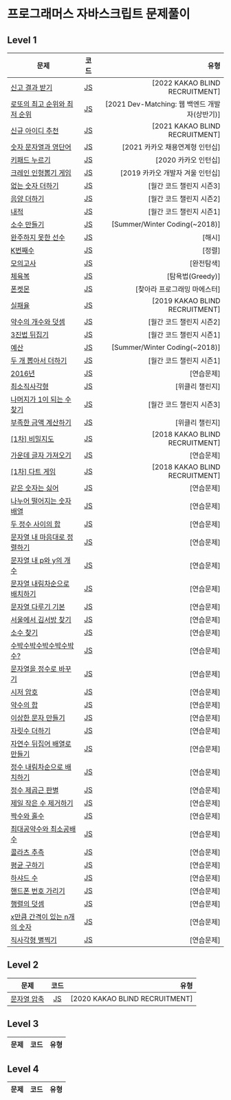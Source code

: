 # 프로그래머스 자바스크립트 문제풀이  

## Level 1  

| 문제 | 코드 | 유형 |  
| ------------- |:-------------:| ---------------------------:|  
| [신고 결과 받기](https://programmers.co.kr/learn/courses/30/lessons/92334) | [JS](lv1/92334.js) | [2022 KAKAO BLIND RECRUITMENT] | |  
| [로또의 최고 순위와 최저 순위](https://programmers.co.kr/learn/courses/30/lessons/77484) | [JS](lv1/77484.js) | [2021 Dev-Matching: 웹 백엔드 개발자(상반기)] | |  
| [신규 아이디 추천](https://programmers.co.kr/learn/courses/30/lessons/72410) | [JS](lv1/72410.js) | [2021 KAKAO BLIND RECRUITMENT] | |  
| [숫자 문자열과 영단어](https://programmers.co.kr/learn/courses/30/lessons/81301) | [JS](lv1/81301.js) | [2021 카카오 채용연계형 인턴십] | |  
| [키패드 누르기](https://programmers.co.kr/learn/courses/30/lessons/67256) | [JS](lv1/67256.js) | [2020 카카오 인턴십] | |  
| [크레인 인형뽑기 게임](https://programmers.co.kr/learn/courses/30/lessons/64061) | [JS](lv1/64061.js) | [2019 카카오 개발자 겨울 인턴십] | |  
| [없는 숫자 더하기](https://programmers.co.kr/learn/courses/30/lessons/86051) | [JS](lv1/86051.js) | [월간 코드 챌린지 시즌3] | |  
| [음양 더하기](https://programmers.co.kr/learn/courses/30/lessons/76501) | [JS](lv1/76501.js) | [월간 코드 챌린지 시즌2] | |  
| [내적](https://programmers.co.kr/learn/courses/30/lessons/70128) | [JS](lv1/70128.js) | [월간 코드 챌린지 시즌1] | |  
| [소수 만들기](https://programmers.co.kr/learn/courses/30/lessons/12977) | [JS](lv1/12977.js) | [Summer/Winter Coding(~2018)] | |  
| [완주하지 못한 선수](https://programmers.co.kr/learn/courses/30/lessons/42576) | [JS](lv1/42576.js) | [해시] | |  
| [K번째수](https://programmers.co.kr/learn/courses/30/lessons/42748) | [JS](lv1/42748.js) | [정렬] | |  
| [모의고사](https://programmers.co.kr/learn/courses/30/lessons/42840) | [JS](lv1/42840.js) | [완전탐색] | |  
| [체육복](https://programmers.co.kr/learn/courses/30/lessons/42862) | [JS](lv1/42862.js) | [탐욕법(Greedy)] | |  
| [폰켓몬](https://programmers.co.kr/learn/courses/30/lessons/1845) | [JS](lv1/1845.js) | [찾아라 프로그래밍 마에스터] | |  
| [실패율](https://programmers.co.kr/learn/courses/30/lessons/42889) | [JS](lv1/42889.js) | [2019 KAKAO BLIND RECRUITMENT] | |  
| [약수의 개수와 덧셈](https://programmers.co.kr/learn/courses/30/lessons/77884) | [JS](lv1/77884.js) | [월간 코드 챌린지 시즌2] | |  
| [3진법 뒤집기](https://programmers.co.kr/learn/courses/30/lessons/68935) | [JS](lv1/68935.js) | [월간 코드 챌린지 시즌1] | |  
| [예산](https://programmers.co.kr/learn/courses/30/lessons/12982) | [JS](lv1/12982.js) | [Summer/Winter Coding(~2018)] | |  
| [두 개 뽑아서 더하기](https://programmers.co.kr/learn/courses/30/lessons/68644) | [JS](lv1/68644.js) | [월간 코드 챌린지 시즌1] | |  
| [2016년](https://programmers.co.kr/learn/courses/30/lessons/12901) | [JS](lv1/12901.js) | [연습문제] | |  
| [최소직사각형](https://programmers.co.kr/learn/courses/30/lessons/86491) | [JS](lv1/86491.js) | [위클리 챌린지] | |  
| [나머지가 1이 되는 수 찾기](https://programmers.co.kr/learn/courses/30/lessons/87389) | [JS](lv1/87389.js) | [월간 코드 챌린지 시즌3] | |  
| [부족한 금액 계산하기](https://programmers.co.kr/learn/courses/30/lessons/82612) | [JS](lv1/82612.js) | [위클리 챌린지] | |  
| [[1차] 비밀지도](https://programmers.co.kr/learn/courses/30/lessons/17681) | [JS](lv1/17681.js) | [2018 KAKAO BLIND RECRUITMENT] | |  
| [가운데 글자 가져오기](https://programmers.co.kr/learn/courses/30/lessons/12903) | [JS](lv1/12903.js) | [연습문제] | |  
| [[1차] 다트 게임](https://programmers.co.kr/learn/courses/30/lessons/17682) | [JS](lv1/17682.js) | [2018 KAKAO BLIND RECRUITMENT] | |  
| [같은 숫자는 싫어](https://programmers.co.kr/learn/courses/30/lessons/12906) | [JS](lv1/12906.js) | [연습문제] | |  
| [나누어 떨어지는 숫자 배열](https://programmers.co.kr/learn/courses/30/lessons/12910) | [JS](lv1/12910.js) | [연습문제] | |  
| [두 정수 사이의 합](https://programmers.co.kr/learn/courses/30/lessons/12912) | [JS](lv1/12912.js) | [연습문제] | |  
| [문자열 내 마음대로 정렬하기](https://programmers.co.kr/learn/courses/30/lessons/12915) | [JS](lv1/12915.js) | [연습문제] | |  
| [문자열 내 p와 y의 개수](https://programmers.co.kr/learn/courses/30/lessons/12916) | [JS](lv1/12916.js) | [연습문제] | |  
| [문자열 내림차순으로 배치하기](https://programmers.co.kr/learn/courses/30/lessons/12917) | [JS](lv1/12917.js) | [연습문제] | |  
| [문자열 다루기 기본](https://programmers.co.kr/learn/courses/30/lessons/12918) | [JS](lv1/12918.js) | [연습문제] | |  
| [서울에서 김서방 찾기](https://programmers.co.kr/learn/courses/30/lessons/12919) | [JS](lv1/12919.js) | [연습문제] | |  
| [소수 찾기](https://programmers.co.kr/learn/courses/30/lessons/12921) | [JS](lv1/12921.js) | [연습문제] | |  
| [수박수박수박수박수박수?](https://programmers.co.kr/learn/courses/30/lessons/12922) | [JS](lv1/12922.js) | [연습문제] | |  
| [문자열을 정수로 바꾸기](https://programmers.co.kr/learn/courses/30/lessons/12925) | [JS](lv1/12925.js) | [연습문제] | |  
| [시저 암호](https://programmers.co.kr/learn/courses/30/lessons/12926) | [JS](lv1/12926.js) | [연습문제] | |  
| [약수의 합](https://programmers.co.kr/learn/courses/30/lessons/12928) | [JS](lv1/12928.js) | [연습문제] | |  
| [이상한 문자 만들기](https://programmers.co.kr/learn/courses/30/lessons/12930) | [JS](lv1/12930.js) | [연습문제] | |  
| [자릿수 더하기](https://programmers.co.kr/learn/courses/30/lessons/12931) | [JS](lv1/12931.js) | [연습문제] | |  
| [자연수 뒤집어 배열로 만들기](https://programmers.co.kr/learn/courses/30/lessons/12932) | [JS](lv1/12932.js) | [연습문제] | |  
| [정수 내림차순으로 배치하기](https://programmers.co.kr/learn/courses/30/lessons/12933) | [JS](lv1/12933.js) | [연습문제] | |  
| [정수 제곱근 판별](https://programmers.co.kr/learn/courses/30/lessons/12934) | [JS](lv1/12934.js) | [연습문제] | |  
| [제일 작은 수 제거하기](https://programmers.co.kr/learn/courses/30/lessons/12935) | [JS](lv1/12935.js) | [연습문제] | |  
| [짝수와 홀수](https://programmers.co.kr/learn/courses/30/lessons/12937) | [JS](lv1/12937.js) | [연습문제] | |  
| [최대공약수와 최소공배수](https://programmers.co.kr/learn/courses/30/lessons/12940) | [JS](lv1/12940.js) | [연습문제] | |  
| [콜라츠 추측](https://programmers.co.kr/learn/courses/30/lessons/12943) | [JS](lv1/12943.js) | [연습문제] | |  
| [평균 구하기](https://programmers.co.kr/learn/courses/30/lessons/12944) | [JS](lv1/12944.js) | [연습문제] | |  
| [하샤드 수](https://programmers.co.kr/learn/courses/30/lessons/12947) | [JS](lv1/12947.js) | [연습문제] | |  
| [핸드폰 번호 가리기](https://programmers.co.kr/learn/courses/30/lessons/12948) | [JS](lv1/12948.js) | [연습문제] | |  
| [행렬의 덧셈](https://programmers.co.kr/learn/courses/30/lessons/12950) | [JS](lv1/12950.js) | [연습문제] | |  
| [x만큼 간격이 있는 n개의 숫자](https://programmers.co.kr/learn/courses/30/lessons/12954) | [JS](lv1/12954.js) | [연습문제] | |  
| [직사각형 별찍기](https://programmers.co.kr/learn/courses/30/lessons/12969) | [JS](lv1/12969.js) | [연습문제] | |  

## Level 2  

| 문제 | 코드 | 유형 |  
| ------------- |:-------------:| ---------------------------:|  
| [문자열 압축](https://programmers.co.kr/learn/courses/30/lessons/60057) | [JS](lv2/60057.js) | [2020 KAKAO BLIND RECRUITMENT] | |  

## Level 3  

| 문제 | 코드 | 유형 |  
| ---- | :--: | ---: |  

## Level 4  

| 문제 | 코드 | 유형 |  
| ---- | :--: | ---: |  